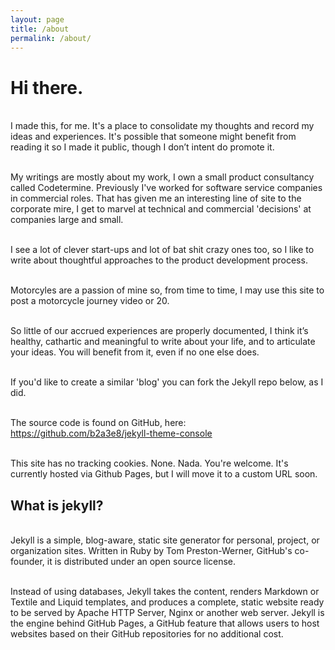 ```yaml
---
layout: page
title: /about
permalink: /about/
---
```


# Hi there.

<br />I made this, for me. It's a place to consolidate my thoughts and record my ideas and experiences. It's possible that someone might benefit from reading it so I made it public, though I don’t intent do promote it.

<br />My writings are mostly about my work, I own a small product consultancy called Codetermine. Previously I've worked for software service companies in commercial roles. That has given me an interesting line of site to the corporate mire, I get to marvel at technical and commercial 'decisions' at companies large and small. 

<br />I see a lot of clever start-ups and lot of bat shit crazy ones too, so I like to write about thoughtful approaches to the product development process.

<br />Motorcyles are a passion of mine so, from time to time, I may use this site to post a motorcycle journey video or 20.

<br />So little of our accrued experiences are properly documented, I think it’s healthy, cathartic and meaningful to write about your life, and to articulate your ideas. You will benefit from it, even if no one else does.

<br />If you'd like to create a similar 'blog' you can fork the Jekyll repo below, as I did. 

<br />The source code is found on GitHub, here: https://github.com/b2a3e8/jekyll-theme-console

<br />This site has no tracking cookies. None. Nada. You're welcome. It's currently hosted via Github Pages, but I will move it to a custom URL soon.

## What is jekyll? 

<br />Jekyll is a simple, blog-aware, static site generator for personal, project, or organization sites. Written in Ruby by Tom Preston-Werner, GitHub's co-founder, it is distributed under an open source license.

<br />Instead of using databases, Jekyll takes the content, renders Markdown or Textile and Liquid templates, and produces a complete, static website ready to be served by Apache HTTP Server, Nginx or another web server. Jekyll is the engine behind GitHub Pages, a GitHub feature that allows users to host websites based on their GitHub repositories for no additional cost.
